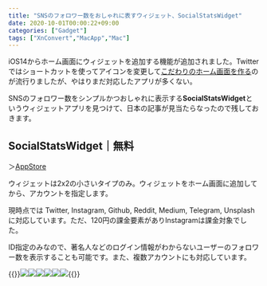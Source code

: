 ```yaml
---
title: "SNSのフォロワー数をおしゃれに表すウィジェット、SocialStatsWidget"
date: 2020-10-01T00:00:22+09:00
categories: ["Gadget"]
tags: ["XnConvert","MacApp","Mac"]
---
```


iOS14からホーム画面にウィジェットを追加する機能が追加されました。Twitterではショートカットを使ってアイコンを変更して[こだわりのホーム画面を作る](https://iphone-mania.jp/news-315424/)のが流行りましたが、やはりまだ対応したアプリが多くない。

SNSのフォロワー数をシンプルかつおしゃれに表示する<b>SocialStatsWidget</b>というウィジェットアプリを見つけて、日本の記事が見当たらなったので残しておきます。

## SocialStatsWidget｜無料

＞[AppStore](https://apps.apple.com/jp/app/social-stats-widget/id1533776006) 

ウィジェットは2x2の小さいタイプのみ。ウィジェットをホーム画面に追加してから、アカウントを指定します。

現時点では Twitter, Instagram, Github, Reddit, Medium, Telegram, Unsplash に対応しています。ただ、120円の課金要素がありInstagramは課金対象でした。

ID指定のみなので、著名人などのログイン情報がわからないユーザーのフォロワー数を表示することも可能です。また、複数アカウントにも対応しています。

{{<mobile-scroll>}}![](../../../images/ios-socialstatswidget-1.jpg)![](../../../images/ios-socialstatswidget-2.jpeg)![](../../../images/ios-socialstatswidget-3.jpeg)![](../../../images/ios-socialstatswidget-4.jpeg)![](../../../images/ios-socialstatswidget-5.jpeg)![](../../../images/ios-socialstatswidget-6.jpeg){{<mobile-scroll-end>}}